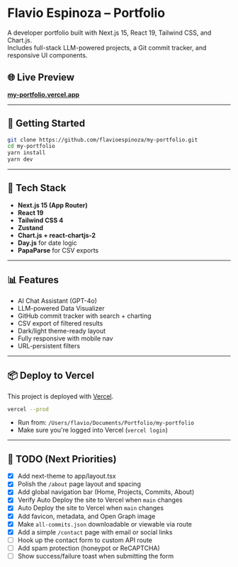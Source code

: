 # Flavio Espinoza – Portfolio

A developer portfolio built with Next.js 15, React 19, Tailwind CSS, and Chart.js.  
Includes full-stack LLM-powered projects, a Git commit tracker, and responsive UI components.

## 🌐 Live Preview

**[my-portfolio.vercel.app](https://my-portfolio-lt8gin5a0-flavio-espinozas-projects.vercel.app)**

---

## 🚀 Getting Started

```bash
git clone https://github.com/flavioespinoza/my-portfolio.git
cd my-portfolio
yarn install
yarn dev
```

---

## 🧰 Tech Stack

- **Next.js 15 (App Router)**
- **React 19**
- **Tailwind CSS 4**
- **Zustand**
- **Chart.js + react-chartjs-2**
- **Day.js** for date logic
- **PapaParse** for CSV exports

---

## 📊 Features

- AI Chat Assistant (GPT-4o)
- LLM-powered Data Visualizer
- GitHub commit tracker with search + charting
- CSV export of filtered results
- Dark/light theme-ready layout
- Fully responsive with mobile nav
- URL-persistent filters

---

## 📦 Deploy to Vercel

This project is deployed with [Vercel](https://vercel.com/).

```bash
vercel --prod
```

- Run from: `/Users/flavio/Documents/Portfolio/my-portfolio`
- Make sure you're logged into Vercel (`vercel login`)

---

## 🔧 TODO (Next Priorities)

- [x] Add next-theme to app/layout.tsx
- [x] Polish the `/about` page layout and spacing
- [x] Add global navigation bar (Home, Projects, Commits, About)
- [x] Verify Auto Deploy the site to Vercel when `main` changes
- [x] Auto Deploy the site to Vercel when `main` changes
- [x] Add favicon, metadata, and Open Graph image
- [x] Make `all-commits.json` downloadable or viewable via route
- [x] Add a simple `/contact` page with email or social links
- [ ] Hook up the contact form to custom API route
- [ ] Add spam protection (honeypot or ReCAPTCHA)
- [ ] Show success/failure toast when submitting the form
